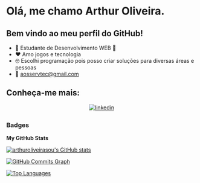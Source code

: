 # Olá, me chamo Arthur Oliveira.
## Bem vindo ao meu perfil do GitHub!

- 🌱 Estudante de Desenvolvimento WEB 🚀
- ❤️ Amo jogos e tecnologia
- 🤓 Escolhi programação pois posso criar soluções para diversas áreas e pessoas
- 📧 aosservtec@gmail.com

## Conheça-me mais:

<div align="center">

<a href="https://linkedin.com/in/lucasdximenes" target="_blank">
<img src=https://img.shields.io/badge/linkedin-%231E77B5.svg?&style=for-the-badge&logo=linkedin&logoColor=white alt=linkedin style="margin-bottom: 5px;" />
</a>
</div>

### Badges

<b>My GitHub Stats</b>

<a href="http://www.github.com/arthuroliveirasou"><img src="https://github-readme-stats.vercel.app/api?username=arthuroliveirasou&show_icons=true&hide=&count_private=true&title_color=0891b2&text_color=ffffff&icon_color=0891b2&bg_color=1c1917&hide_border=true&show_icons=true" alt="arthuroliveirasou's GitHub stats" /></a>

<a href="http://www.github.com/arthuroliveirasou"><img src="https://activity-graph.herokuapp.com/graph?username=arthuroliveirasou&bg_color=1c1917&color=ffffff&line=0891b2&point=ffffff&area_color=1c1917&area=true&hide_border=true&custom_title=GitHub%20Commits%20Graph" alt="GitHub Commits Graph" /></a>

<a href="https://github.com/arthuroliveirasou" align="left"><img src="https://github-readme-stats.vercel.app/api/top-langs/?username=arthuroliveirasou&langs_count=10&title_color=0891b2&text_color=ffffff&icon_color=0891b2&bg_color=1c1917&hide_border=true&locale=en&custom_title=Top%20%Languages" alt="Top Languages" /></a>
